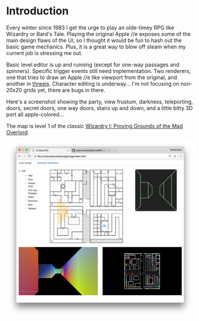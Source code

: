 # Introduction
Every winter since 1983 I get the urge to play an olde-timey RPG like Wizardry or Bard's Tale.
Playing the original Apple //e exposes some of the main design flaws of the UI, so I thought
it would be fun to hash out the basic game mechanics. Plus, it is a great way to blow off 
steam when my current job is stressing me out.

Basic level editor is up and running (except for one-way passages and spinners). Specific trigger events still need implementation. Two renderers, one that tries to draw an Apple //e like viewport from the original, and another in [threejs](https://threejs.org). Character editing is underway... I'm not focusing on non-20x20 grids yet, there are bugs in there.

Here's a screenshot showing the party, view frustum, darkness, teleporting, doors, secret doors, one way doors, stairs up and down, and a little bitty 3D port all apple-colored...

The map is level 1 of the classic [Wizardry I: Proving Grounds of the Mad Overlord](https://en.wikipedia.org/wiki/Wizardry:_Proving_Grounds_of_the_Mad_Overlord).

![Screenshot](https://github.com/petertorelli/OldSchoolRPG/blob/master/img/screen.png)
